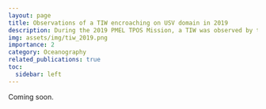 ```yaml
---
layout: page
title: Observations of a TIW encroaching on USV domain in 2019
description: During the 2019 PMEL TPOS Mission, a TIW was observed by the drones. This project explores how TIW theory was seen in observations.
img: assets/img/tiw_2019.png
importance: 2
category: Oceanography
related_publications: true
toc:
  sidebar: left
---
```


Coming soon.